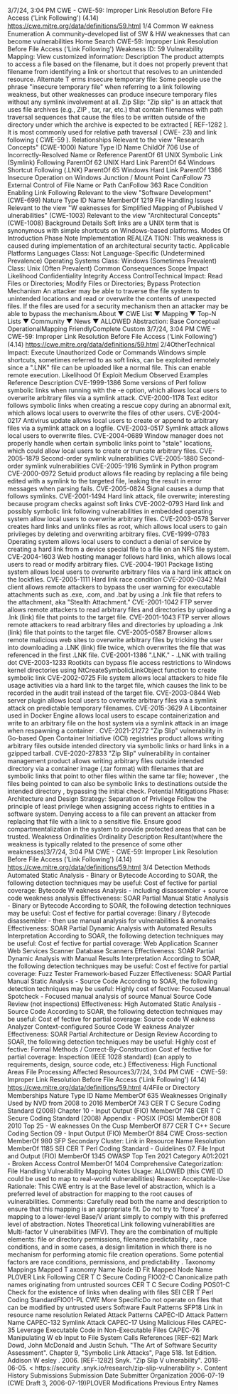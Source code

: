 3/7/24, 3:04 PM CWE - CWE-59: Improper Link Resolution Before File Access ('Link Following') (4.14)
https://cwe.mitre.org/data/deﬁnitions/59.html 1/4
Common W eakness Enumeration
A community-developed list of SW & HW weaknesses that can become
vulnerabilities
Home Search
CWE-59: Improper Link Resolution Before File Access ('Link Following')
Weakness ID: 59
Vulnerability Mapping: 
View customized information:
 Description
The product attempts to access a file based on the filename, but it does not properly prevent that filename from identifying a link or
shortcut that resolves to an unintended resource.
 Alternate T erms
insecure temporary file: Some people use the phrase "insecure temporary file" when referring to a link following weakness,
but other weaknesses can produce insecure temporary files without any symlink involvement at all.
Zip Slip: "Zip slip" is an attack that uses file archives (e.g., ZIP , tar, rar, etc.) that contain filenames with path
traversal sequences that cause the files to be written outside of the directory under which the archive
is expected to be extracted [ REF-1282 ]. It is most commonly used for relative path traversal ( CWE-
23) and link following ( CWE-59 ).
 Relationships
 Relevant to the view "Research Concepts" (CWE-1000)
Nature Type ID Name
ChildOf 706 Use of Incorrectly-Resolved Name or Reference
ParentOf 61 UNIX Symbolic Link (Symlink) Following
ParentOf 62 UNIX Hard Link
ParentOf 64 Windows Shortcut Following (.LNK)
ParentOf 65 Windows Hard Link
ParentOf 1386 Insecure Operation on Windows Junction / Mount Point
CanFollow 73 External Control of File Name or Path
CanFollow 363 Race Condition Enabling Link Following
 Relevant to the view "Software Development" (CWE-699)
Nature Type ID Name
MemberOf 1219 File Handling Issues
 Relevant to the view "W eaknesses for Simplified Mapping of Published V ulnerabilities" (CWE-1003)
 Relevant to the view "Architectural Concepts" (CWE-1008)
 Background Details
Soft links are a UNIX term that is synonymous with simple shortcuts on Windows-based platforms.
 Modes Of Introduction
Phase Note
Implementation REALIZA TION: This weakness is caused during implementation of an architectural security tactic.
 Applicable Platforms
Languages
Class: Not Language-Specific (Undetermined Prevalence)
Operating Systems
Class: Windows (Sometimes Prevalent)
Class: Unix (Often Prevalent)
 Common Consequences
Scope Impact Likelihood
Confidentiality
Integrity
Access ControlTechnical Impact: Read Files or Directories; Modify Files or Directories; Bypass Protection Mechanism
An attacker may be able to traverse the file system to unintended locations and read or overwrite
the contents of unexpected files. If the files are used for a security mechanism then an attacker may
be able to bypass the mechanism.About ▼ CWE List ▼ Mapping ▼ Top-N Lists ▼ Community ▼ News ▼
ALLOWED
Abstraction: Base
Conceptual OperationalMapping
FriendlyComplete Custom
3/7/24, 3:04 PM CWE - CWE-59: Improper Link Resolution Before File Access ('Link Following') (4.14)
https://cwe.mitre.org/data/deﬁnitions/59.html 2/4OtherTechnical Impact: Execute Unauthorized Code or Commands
Windows simple shortcuts, sometimes referred to as soft links, can be exploited remotely since a
".LNK" file can be uploaded like a normal file. This can enable remote execution.
 Likelihood Of Exploit
Medium
 Observed Examples
Reference Description
CVE-1999-1386 Some versions of Perl follow symbolic links when running with the -e option, which allows local users to
overwrite arbitrary files via a symlink attack.
CVE-2000-1178 Text editor follows symbolic links when creating a rescue copy during an abnormal exit, which allows
local users to overwrite the files of other users.
CVE-2004-0217 Antivirus update allows local users to create or append to arbitrary files via a symlink attack on a logfile.
CVE-2003-0517 Symlink attack allows local users to overwrite files.
CVE-2004-0689 Window manager does not properly handle when certain symbolic links point to "stale" locations, which
could allow local users to create or truncate arbitrary files.
CVE-2005-1879 Second-order symlink vulnerabilities
CVE-2005-1880 Second-order symlink vulnerabilities
CVE-2005-1916 Symlink in Python program
CVE-2000-0972 Setuid product allows file reading by replacing a file being edited with a symlink to the targeted file,
leaking the result in error messages when parsing fails.
CVE-2005-0824 Signal causes a dump that follows symlinks.
CVE-2001-1494 Hard link attack, file overwrite; interesting because program checks against soft links
CVE-2002-0793 Hard link and possibly symbolic link following vulnerabilities in embedded operating system allow local
users to overwrite arbitrary files.
CVE-2003-0578 Server creates hard links and unlinks files as root, which allows local users to gain privileges by
deleting and overwriting arbitrary files.
CVE-1999-0783 Operating system allows local users to conduct a denial of service by creating a hard link from a device
special file to a file on an NFS file system.
CVE-2004-1603 Web hosting manager follows hard links, which allows local users to read or modify arbitrary files.
CVE-2004-1901 Package listing system allows local users to overwrite arbitrary files via a hard link attack on the
lockfiles.
CVE-2005-1111 Hard link race condition
CVE-2000-0342 Mail client allows remote attackers to bypass the user warning for executable attachments such as
.exe, .com, and .bat by using a .lnk file that refers to the attachment, aka "Stealth Attachment."
CVE-2001-1042 FTP server allows remote attackers to read arbitrary files and directories by uploading a .lnk (link) file
that points to the target file.
CVE-2001-1043 FTP server allows remote attackers to read arbitrary files and directories by uploading a .lnk (link) file
that points to the target file.
CVE-2005-0587 Browser allows remote malicious web sites to overwrite arbitrary files by tricking the user into
downloading a .LNK (link) file twice, which overwrites the file that was referenced in the first .LNK file.
CVE-2001-1386 ".LNK." - .LNK with trailing dot
CVE-2003-1233 Rootkits can bypass file access restrictions to Windows kernel directories using
NtCreateSymbolicLinkObject function to create symbolic link
CVE-2002-0725 File system allows local attackers to hide file usage activities via a hard link to the target file, which
causes the link to be recorded in the audit trail instead of the target file.
CVE-2003-0844 Web server plugin allows local users to overwrite arbitrary files via a symlink attack on predictable
temporary filenames.
CVE-2015-3629 A Libcontainer used in Docker Engine allows local users to escape containerization and write to an
arbitrary file on the host system via a symlink attack in an image when respawning a container .
CVE-2021-21272 "Zip Slip" vulnerability in Go-based Open Container Initiative (OCI) registries product allows writing
arbitrary files outside intended directory via symbolic links or hard links in a gzipped tarball.
CVE-2020-27833 "Zip Slip" vulnerability in container management product allows writing arbitrary files outside intended
directory via a container image (.tar format) with filenames that are symbolic links that point to other
files within the same tar file; however , the files being pointed to can also be symbolic links to
destinations outside the intended directory , bypassing the initial check.
 Potential Mitigations
Phase: Architecture and Design
Strategy: Separation of Privilege
Follow the principle of least privilege when assigning access rights to entities in a software system.
Denying access to a file can prevent an attacker from replacing that file with a link to a sensitive file. Ensure good
compartmentalization in the system to provide protected areas that can be trusted.
 Weakness Ordinalities
Ordinality Description
Resultant(where the weakness is typically related to the presence of some other weaknesses)3/7/24, 3:04 PM CWE - CWE-59: Improper Link Resolution Before File Access ('Link Following') (4.14)
https://cwe.mitre.org/data/deﬁnitions/59.html 3/4
 Detection Methods
Automated Static Analysis - Binary or Bytecode
According to SOAR, the following detection techniques may be useful:
Cost ef fective for partial coverage:
Bytecode W eakness Analysis - including disassembler + source code weakness analysis
Effectiveness: SOAR Partial
Manual Static Analysis - Binary or Bytecode
According to SOAR, the following detection techniques may be useful:
Cost ef fective for partial coverage:
Binary / Bytecode disassembler - then use manual analysis for vulnerabilities & anomalies
Effectiveness: SOAR Partial
Dynamic Analysis with Automated Results Interpretation
According to SOAR, the following detection techniques may be useful:
Cost ef fective for partial coverage:
Web Application Scanner
Web Services Scanner
Database Scanners
Effectiveness: SOAR Partial
Dynamic Analysis with Manual Results Interpretation
According to SOAR, the following detection techniques may be useful:
Cost ef fective for partial coverage:
Fuzz Tester
Framework-based Fuzzer
Effectiveness: SOAR Partial
Manual Static Analysis - Source Code
According to SOAR, the following detection techniques may be useful:
Highly cost ef fective:
Focused Manual Spotcheck - Focused manual analysis of source
Manual Source Code Review (not inspections)
Effectiveness: High
Automated Static Analysis - Source Code
According to SOAR, the following detection techniques may be useful:
Cost ef fective for partial coverage:
Source code W eakness Analyzer
Context-configured Source Code W eakness Analyzer
Effectiveness: SOAR Partial
Architecture or Design Review
According to SOAR, the following detection techniques may be useful:
Highly cost ef fective:
Formal Methods / Correct-By-Construction
Cost ef fective for partial coverage:
Inspection (IEEE 1028 standard) (can apply to requirements, design, source code, etc.)
Effectiveness: High
 Functional Areas
File Processing
 Affected Resources3/7/24, 3:04 PM CWE - CWE-59: Improper Link Resolution Before File Access ('Link Following') (4.14)
https://cwe.mitre.org/data/deﬁnitions/59.html 4/4File or Directory
 Memberships
Nature Type ID Name
MemberOf 635 Weaknesses Originally Used by NVD from 2008 to 2016
MemberOf 743 CER T C Secure Coding Standard (2008) Chapter 10 - Input Output (FIO)
MemberOf 748 CER T C Secure Coding Standard (2008) Appendix - POSIX (POS)
MemberOf 808 2010 Top 25 - W eaknesses On the Cusp
MemberOf 877 CER T C++ Secure Coding Section 09 - Input Output (FIO)
MemberOf 884 CWE Cross-section
MemberOf 980 SFP Secondary Cluster: Link in Resource Name Resolution
MemberOf 1185 SEI CER T Perl Coding Standard - Guidelines 07. File Input and Output (FIO)
MemberOf 1345 OWASP Top Ten 2021 Category A01:2021 - Broken Access Control
MemberOf 1404 Comprehensive Categorization: File Handling
 Vulnerability Mapping Notes
Usage: ALLOWED (this CWE ID could be used to map to real-world vulnerabilities)
Reason: Acceptable-Use
Rationale:
This CWE entry is at the Base level of abstraction, which is a preferred level of abstraction for mapping to the root causes of
vulnerabilities.
Comments:
Carefully read both the name and description to ensure that this mapping is an appropriate fit. Do not try to 'force' a mapping to a
lower-level Base/V ariant simply to comply with this preferred level of abstraction.
 Notes
Theoretical
Link following vulnerabilities are Multi-factor V ulnerabilities (MFV). They are the combination of multiple elements: file or directory
permissions, filename predictability , race conditions, and in some cases, a design limitation in which there is no mechanism for
performing atomic file creation operations.
Some potential factors are race conditions, permissions, and predictability .
 Taxonomy Mappings
Mapped T axonomy Name Node ID Fit Mapped Node Name
PLOVER Link Following
CER T C Secure Coding FIO02-C Canonicalize path names originating from untrusted
sources
CER T C Secure Coding POS01-C Check for the existence of links when dealing with files
SEI CER T Perl Coding
StandardFIO01-PL CWE More
SpecificDo not operate on files that can be modified by untrusted
users
Software Fault Patterns SFP18 Link in resource name resolution
 Related Attack Patterns
CAPEC-ID Attack Pattern Name
CAPEC-132 Symlink Attack
CAPEC-17 Using Malicious Files
CAPEC-35 Leverage Executable Code in Non-Executable Files
CAPEC-76 Manipulating W eb Input to File System Calls
 References
[REF-62] Mark Dowd, John McDonald and Justin Schuh. "The Art of Software Security Assessment". Chapter 9, "Symbolic Link
Attacks", Page 518. 1st Edition. Addison W esley . 2006.
[REF-1282] Snyk. "Zip Slip V ulnerability". 2018-06-05. < https://security .snyk.io/research/zip-slip-vulnerability >.
 Content History
 Submissions
Submission Date Submitter Organization
2006-07-19
(CWE Draft 3, 2006-07-19)PLOVER
 Modifications
 Previous Entry Names
